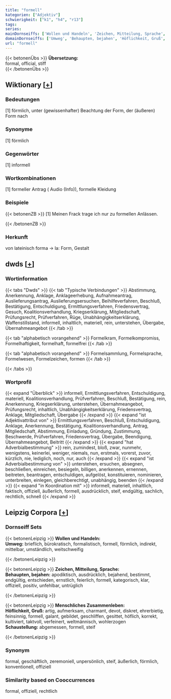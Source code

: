 ```yaml
---
title: "formell"
kategorien: ["Adjektiv"]
schwierigkeit: ["k1", "h4", "r13"]
tags:
series:
mainDornseiffs: ['Wollen und Handeln', 'Zeichen, Mitteilung, Sprache', 'Menschliches Zusammenleben']
domainDornseiffs: ['Umweg', 'Behaupten, bejahen', 'Höflichkeit, Gruß', 'Schaustellung']
url: "formell"
---
```


{{< betonenÜbs >}}
**Übersetzung:**  
formal, official, stiff  
{{< /betonenÜbs >}}

## Wiktionary [[+](https://de.wiktionary.org/wiki/formell)]

### Bedeutungen
[1] förmlich, unter (gewissenhafter) Beachtung der Form, der (äußeren) Form nach  

### Synonyme
[1] förmlich  

### Gegenwörter
[1] informell  

### Wortkombinationen
[1] formeller Antrag ( Audio (Info)), formelle Kleidung  

### Beispiele
{{< betonenZB >}}
[1] Meinen Frack trage ich nur zu formellen Anlässen.  

{{< /betonenZB >}}
### Herkunft
von lateinisch forma → la: Form, Gestalt  



## dwds [[+](https://www.dwds.de/wb/formell)]

### Wortinformation
{{< tabs "Dwds" >}}
{{< tab "Typische Verbindungen" >}}
Abstimmung, Anerkennung, Anklage, Anklageerhebung, Aufnahmeantrag, Auslieferungsantrag, Auslieferungsersuchen, Beihilfeverfahren, Beschluß, Bestätigung, Entschuldigung, Ermittlungsverfahren, Friedensvertrag, Gesuch, Koalitionsverhandlung, Kriegserklärung, Mitgliedschaft, Prüfungsrecht, Prüfverfahren, Rüge, Unabhängigkeitserklärung, Waffenstillstand, informell, inhaltlich, materiell, rein, unterstehen, Übergabe, Übernahmeangebot
{{< /tab >}}

{{< tab "alphabetisch vorangehend" >}}
Formelkram, Formelkompromiss, Formelhaftigkeit, formelhaft, formelfrei
{{< /tab >}}

{{< tab "alphabetisch vorangehend" >}}
Formelsammlung, Formelsprache, Formelwesen, Formelzeichen, formen
{{< /tab >}}

{{< /tabs >}}

### Wortprofil
{{< expand "Überblick" >}} informell, Ermittlungsverfahren, Entschuldigung, materiell, Koalitionsverhandlung, Prüfverfahren, Beschluß, Bestätigung, rein, Anerkennung, Kriegserklärung, unterstehen, Übernahmeangebot, Prüfungsrecht, inhaltlich, Unabhängigkeitserklärung, Friedensvertrag, Anklage, Mitgliedschaft, Übergabe {{< /expand >}}
{{< expand "ist Adjektivattribut von" >}} Ermittlungsverfahren, Beschluß, Entschuldigung, Anklage, Anerkennung, Bestätigung, Koalitionsverhandlung, Antrag, Mitgliedschaft, Abstimmung, Einladung, Gründung, Zustimmung, Beschwerde, Prüfverfahren, Friedensvertrag, Übergabe, Beendigung, Übernahmeangebot, Beitritt {{< /expand >}}
{{< expand "hat Adverbialbestimmung" >}} rein, zumindest, bloß, zwar, nunmehr, wenigstens, keinerlei, weniger, niemals, nun, erstmals, vorerst, zuvor, kürzlich, nie, lediglich, noch, nur, auch {{< /expand >}}
{{< expand "ist Adverbialbestimmung von" >}} unterstehen, ersuchen, absegnen, beschließen, einreichen, besiegeln, billigen, anerkennen, ernennen, beitreten, beantragen, entschuldigen, aufgelöst, konstituieren, nominieren, unterbreiten, einlegen, gleichberechtigt, unabhängig, beenden {{< /expand >}}
{{< expand "in Koordination mit" >}} informell, materiell, inhaltlich, faktisch, offiziell, äußerlich, formell, ausdrücklich, steif, endgültig, sachlich, rechtlich, schnell {{< /expand >}}

## Leipzig Corpora [[+](https://corpora.uni-leipzig.de/en/res?word=formell&corpusId=deu_newscrawl-public_2018)]

### Dornseiff Sets
{{< betonenLeipzig >}}
**Wollen und Handeln:**  
**Umweg:** brieflich, bürokratisch, formalistisch, formell, förmlich, indirekt, mittelbar, umständlich, weitschweifig  

{{< /betonenLeipzig >}}


{{< betonenLeipzig >}}
**Zeichen, Mitteilung, Sprache:**  
**Behaupten, bejahen:** apodiktisch, ausdrücklich, bejahend, bestimmt, endgültig, entschieden, ernstlich, feierlich, formell, kategorisch, klar, offiziell, positiv, unfehlbar, untrüglich  

{{< /betonenLeipzig >}}


{{< betonenLeipzig >}}
**Menschliches Zusammenleben:**  
**Höflichkeit, Gruß:** artig, aufmerksam, charmant, devot, diskret, ehrerbietig, feinsinnig, formell, galant, gebildet, geschliffen, gesittet, höflich, korrekt, kultiviert, taktvoll, verfeinert, weltmännisch, wohlerzogen  
**Schaustellung:** abgemessen, formell, steif  

{{< /betonenLeipzig >}}

### Synonym
formal, geschäftlich, zeremoniell, unpersönlich, steif, äußerlich, förmlich, konventionell, offiziell


### Similarity based on Cooccurrences
formal, offiziell, rechtlich

